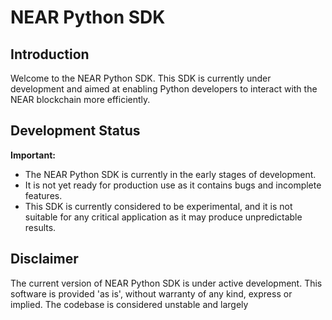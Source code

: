 # NEAR Python SDK

## Introduction

Welcome to the NEAR Python SDK. This SDK is currently under development and aimed at enabling Python developers to interact with the NEAR blockchain more efficiently.

## Development Status

**Important:**
- The NEAR Python SDK is currently in the early stages of development.
- It is not yet ready for production use as it contains bugs and incomplete features.
- This SDK is currently considered to be experimental, and it is not suitable for any critical application as it may produce unpredictable results.

## Disclaimer

The current version of NEAR Python SDK is under active development. This software is provided 'as is', without warranty of any kind, express or implied. The codebase is considered unstable and largely
